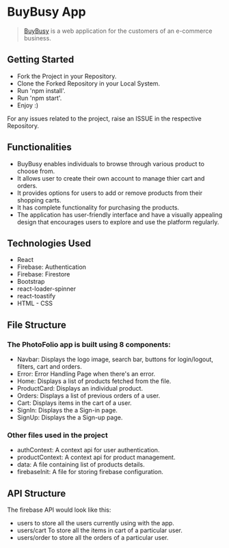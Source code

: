# BuyBusy App
> [BuyBusy](https://buybusy.onrender.com) is a web application for the customers of an e-commerce business.

##  Getting Started 
-  Fork the Project in your Repository.
-  Clone the Forked Repository in your Local System.
-  Run 'npm install'.
-  Run 'npm start'.
-  Enjoy :)

For any issues related to the project, raise an ISSUE in the respective Repository.

## Functionalities
- BuyBusy enables individuals to browse through various product to choose from.
- It allows user to create their own account to manage thier cart and orders.
- It provides options for users to add or remove products from their shopping carts.
- It has complete functionality for purchasing the products.
- The application has user-friendly interface and have a visually appealing design that encourages users to explore and use the platform regularly.

## Technologies Used
- React
- Firebase: Authentication
- Firebase: Firestore
- Bootstrap
- react-loader-spinner
- react-toastify
- HTML - CSS

## File Structure
### The PhotoFolio app is built using 8 components:
- Navbar: Displays the logo image, search bar, buttons for login/logout, filters, cart and orders.
- Error: Error Handling Page when there's an error.
- Home: Displays a list of products fetched from the file.
- ProductCard: Displays an individual product.
- Orders: Displays a list of previous orders of a user.
- Cart: Displays items in the cart of a user.
- SignIn: Displays the a Sign-in page.
- SignUp: Displays the a Sign-up page.

### Other files used in the project
- authContext: A context api for user authentication.
- productContext: A context api for product management.
- data: A file containing list of products details.
- firebaseInit: A file for storing firebase configuration.

## API Structure
The firebase API would look like this:
- users to store all the users currently using with the app.
- users/cart To store all the items in cart of a particular user.
- users/order to store all the orders of a particular user.
